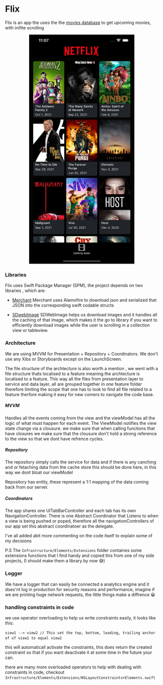 # Flix 

Flix is an app the uses the the [movies database](https://www.themoviedb.org/) to get upcoming movies, with inifite scrolling

<center>
    <img src="./demo.png" height="750" style="width: auto;"/>
</center>

### Libraries

Flix uses Swift Package Manager (SPM), the project depends on two libraries , which are:

* [Merchant](https://github.com/dubeboy/Merchant)
Merchant uses Alamofire to download json and serialized that JSON into the corresponding swift codable structs

* [SDwebImage](https://github.com/SDWebImage/SDWebImage)
SDWebImage helps us download images and it handles all the caching of that image, which makes it the go to library if you want to efficiently  download images while the user is scrolling in a collection view or tableview.

### Architecture 

We are using MVVM for Presentation + Repository + Coordinators. We don't use any Xibs or Storyboards except on the LaunchScreen. 

The file structure of the archtecture is also worth a mention , we went with a file structure thats localised to a feature meaning the archtecture is localised to a feature. This way all the files from presentation layer to service and data layer, all are grouped together in one feature folder therefore limiting the scope that one has to look to find all file related to a feature therfore making it easy for new comers to navigate the code base.

##### MVVM 
  Handles all the events coming from the view and the viewModel has all the logic of what must happen for each event. The ViewModel notifies the view state change via a clousure. 
we make sure that when calling functions that have closures we make sure that the clousure don't hold a strong reference to the view so that we dont have refrence cycles.

##### Repository

The repository simply calls the service for data and if there is any canching and or fetaching data from the cache store this should be done here, in this way we dont bloat our viewModel

Repository has entity, these represent a 1:1 mapping of the data coming back from our server.

##### Coordinators

The app shares one UITabBarController and each tab has its own NavigationController. There is one Abstract Coordinator that Listens to when a view is being pushed or poped, therefore all the navigationControllers of our app set this abstract coordinatoer as the delegate.

I've all added abit more commenting on the code itself to explain some of my decisions

P.S
The `Infrastructure/Elements/Extensions` folder containes some extensions functions that I find handy and copied this from one of my side projects, (I should make them a library by now 😅)


### Logger

We have a logger that can easily be connected a analytics engine and it does'nt log in production for security reasons and performance, imagine if we are printing huge network requests, the little things make a diffrence 😀
### handling constraints in code

we use operator overloading to help us write constraints easily, it looks like this:

`view1 --> view2 // This set the top, bottom, leading, trailing anchor of of view1 to equal view2` 

this will automaticall activate the constraints, this does return the created constraint so that if you want deactivate it at some time in the future your can.

there are many more overloaded operators to help with dealing with constraints in code, checkout `Infrastructure/Elements/Extensions/NSLayoutConstraints+Elements.swift`







